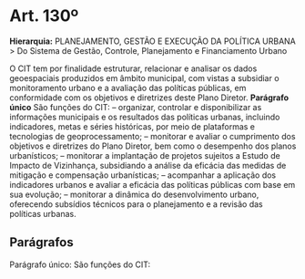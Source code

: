 # Art. 130º

**Hierarquia:** PLANEJAMENTO, GESTÃO E EXECUÇÃO DA POLÍTICA URBANA > Do Sistema de Gestão, Controle, Planejamento e Financiamento Urbano

O CIT tem por finalidade estruturar, relacionar e analisar os dados geoespaciais produzidos em âmbito municipal, com vistas a subsidiar o monitoramento urbano e a
avaliação das políticas públicas, em conformidade com os objetivos e diretrizes deste Plano Diretor.
**Parágrafo único** São funções do CIT:
– organizar, controlar e disponibilizar as informações municipais e os resultados das políticas urbanas, incluindo indicadores, metas e séries históricas, por meio de plataformas e tecnologias de geoprocessamento;
– monitorar e avaliar o cumprimento dos objetivos e diretrizes do Plano Diretor, bem como o desempenho dos planos urbanísticos;
– monitorar a implantação de projetos sujeitos a Estudo de Impacto de Vizinhança, subsidiando a análise da eficácia das medidas de mitigação e compensação urbanísticas;
– acompanhar a aplicação dos indicadores urbanos e avaliar a eficácia das políticas públicas com base em sua evolução;
– monitorar a dinâmica do desenvolvimento urbano, oferecendo subsídios técnicos para o planejamento e a revisão das políticas urbanas.

## Parágrafos
Parágrafo único: São funções do CIT:




